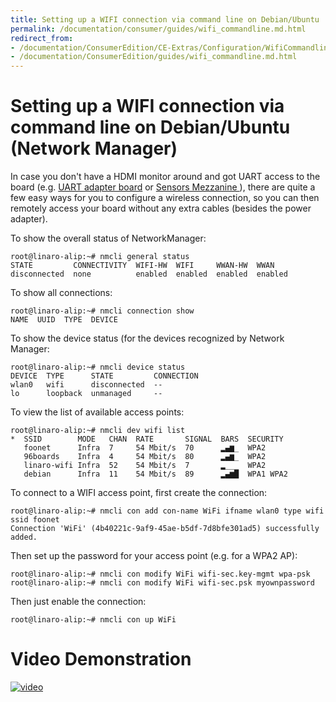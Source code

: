 ```yaml
---
title: Setting up a WIFI connection via command line on Debian/Ubuntu
permalink: /documentation/consumer/guides/wifi_commandline.md.html
redirect_from:
- /documentation/ConsumerEdition/CE-Extras/Configuration/WifiCommandline.md.html/
- /documentation/ConsumerEdition/guides/wifi_commandline.md.html
---
```

# Setting up a WIFI connection via command line on Debian/Ubuntu (Network Manager)

In case you don't have a HDMI monitor around and got UART access to the board (e.g. [UART adapter board](https://www.96boards.org/product/uartserial/) or [Sensors Mezzanine
](https://www.96boards.org/product/sensors-mezzanine/)), there are quite a few easy ways for you to configure a wireless connection, so you can then remotely access your board without any extra cables (besides the power adapter).

To show the overall status of NetworkManager:

```shell
root@linaro-alip:~# nmcli general status
STATE         CONNECTIVITY  WIFI-HW  WIFI     WWAN-HW  WWAN    
disconnected  none          enabled  enabled  enabled  enabled
```

To show all connections:

```shell
root@linaro-alip:~# nmcli connection show
NAME  UUID  TYPE  DEVICE
```

To show the device status (for the devices recognized by Network Manager:

```shell
root@linaro-alip:~# nmcli device status
DEVICE  TYPE      STATE         CONNECTION
wlan0   wifi      disconnected  --         
lo      loopback  unmanaged     --         
```

To view the list of available access points:

```shell
root@linaro-alip:~# nmcli dev wifi list
*  SSID        MODE   CHAN  RATE       SIGNAL  BARS  SECURITY  
   foonet      Infra  7     54 Mbit/s  70      ▂▄▆_  WPA2      
   96boards    Infra  4     54 Mbit/s  80      ▂▄▆_  WPA2      
   linaro-wifi Infra  52    54 Mbit/s  7       ▂___  WPA2      
   debian      Infra  11    54 Mbit/s  89      ▂▄▆█  WPA1 WPA2
```

To connect to a WIFI access point, first create the connection:

```shell
root@linaro-alip:~# nmcli con add con-name WiFi ifname wlan0 type wifi ssid foonet
Connection 'WiFi' (4b40221c-9af9-45ae-b5df-7d8bfe301ad5) successfully added.
```

Then set up the password for your access point (e.g. for a WPA2 AP):

```shell
root@linaro-alip:~# nmcli con modify WiFi wifi-sec.key-mgmt wpa-psk
root@linaro-alip:~# nmcli con modify WiFi wifi-sec.psk myownpassword
```

Then just enable the connection:

```shell
root@linaro-alip:~# nmcli con up WiFi
```
# Video Demonstration

[![video](https://img.youtube.com/vi/KbfjfcTdpwY/0.jpg)](http://www.youtube.com/watch?v=KbfjfcTdpwY)
